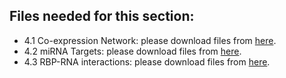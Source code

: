 ## Files needed for this section:

* 4.1 Co-expression Network: please download files from [here](co_expression).
* 4.2 miRNA Targets: please download files from [here](miRNA_target).
* 4.3 RBP-RNA interactions: please download files from [here](RBP_interaction).
